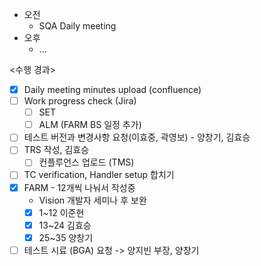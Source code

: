 - 오전
	- SQA Daily meeting
- 오후
	- ...

<수행 경과>
- [x] Daily meeting minutes upload (confluence)
- [ ] Work progress check (Jira)
	- [ ] SET
	- [ ] ALM (FARM BS 일정 추가)

- [ ] 테스트 버전과 변경사항 요청(이효중, 곽영보) - 양창기, 김효승
- [ ] TRS 작성, 김효승
	- [ ] 컨플루언스 업로드 (TMS)
- [ ] TC verification, Handler setup 합치기
- [x] FARM - 12개씩 나눠서 작성중
	- Vision 개발자 세미나 후 보완
	- [x] 1~12 이준현
	- [x] 13~24 김효승
	- [x] 25~35 양창기
- [ ] 테스트 시료 (BGA) 요청 -> 양지빈 부장, 양창기